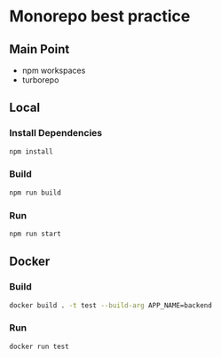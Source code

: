 # Monorepo best practice

## Main Point

- npm workspaces
- turborepo

## Local

### Install Dependencies

```sh
npm install
```

### Build

```sh
npm run build
```

### Run

```sh
npm run start
```

## Docker

### Build

```sh
docker build . -t test --build-arg APP_NAME=backend
```

### Run

```sh
docker run test
```
